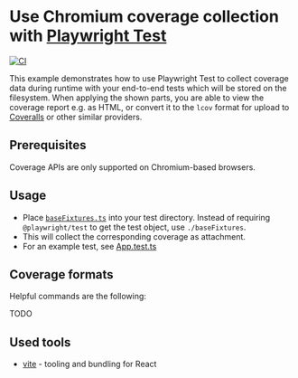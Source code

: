 # Use Chromium coverage collection with [Playwright Test](https://playwright.dev/docs/test-intro)

[![CI](https://github.com/jfgreffier/playwright-test-native-coverage/actions/workflows/nodejs.yml/badge.svg)](https://github.com/jfgreffier/playwright-test-native-coverage/actions/workflows/nodejs.yml)

This example demonstrates how to use Playwright Test to collect coverage data during runtime with your end-to-end tests which will be stored on the filesystem. When applying the shown parts, you are able to view the coverage report e.g. as HTML, or convert it to the `lcov` format for upload to [Coveralls](https://coveralls.io/) or other similar providers.

## Prerequisites

Coverage APIs are only supported on Chromium-based browsers.

## Usage

- Place [`baseFixtures.ts`](./e2e/baseFixtures.ts) into your test directory. Instead of requiring `@playwright/test` to get the test object, use `./baseFixtures`.
- This will collect the corresponding coverage as attachment.
- For an example test, see [App.test.ts](/e2e/App.test.ts)

## Coverage formats

Helpful commands are the following:

TODO

## Used tools

- [vite](https://vitejs.dev/) - tooling and bundling for React
